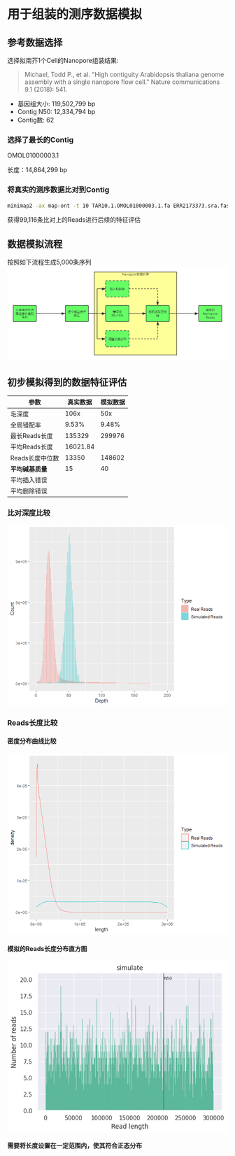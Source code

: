 # 用于组装的测序数据模拟

## 参考数据选择

选择拟南芥1个Cell的Nanopore组装结果:

>Michael, Todd P., et al. "High contiguity Arabidopsis thaliana genome assembly with a single nanopore flow cell." Nature communications 9.1 (2018): 541.

- 基因组大小: 119,502,799 bp
- Contig N50: 12,334,794 bp
- Contig数: 62

### 选择了最长的Contig
OMOL01000003.1

长度：14,864,299 bp

### 将真实的测序数据比对到Contig

```sh
minimap2 -ax map-ont -t 10 TAR10.1.OMOL01000003.1.fa ERR2173373.sra.fastq | samtools view -bS | samtools sort > ERR2173373.contig.bam
```
获得99,116条比对上的Reads进行后续的特征评估

## 数据模拟流程
按照如下流程生成5,000条序列
![flowchart](pics/chartflow.png)

## 初步模拟得到的数据特征评估
|参数|真实数据|模拟数据|
|---|---|---|
|毛深度|106x|50x|
|全局错配率|9.53%|9.48%|
|最长Reads长度|135329|299976|
|平均Reads长度|16021.84||148723.3|
|Reads长度中位数|13350|148602|
|**平均碱基质量**|15|40|
|平均插入错误|||
|平均删除错误|||

### 比对深度比较


![depth](pics/Depth.png)

### Reads长度比较

#### 密度分布曲线比较
![length](pics/length.png)

#### 模拟的Reads长度分布直方图
![simulate](pics/HistogramReadlength.png)

**需要将长度设置在一定范围内，使其符合正态分布**
